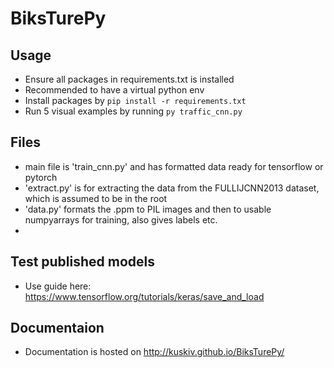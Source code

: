 # BiksTurePy
 
## Usage
- Ensure all packages in requirements.txt is installed
- Recommended to have a virtual python env
- Install packages by ``pip install -r requirements.txt``
- Run 5 visual examples by running ``py traffic_cnn.py``

## Files
- main file is 'train_cnn.py' and has formatted data ready for tensorflow or pytorch
- 'extract.py' is for extracting the data from the FULLIJCNN2013 dataset, which is assumed to be in the root
- 'data.py' formats the .ppm to PIL images and then to usable numpyarrays for training, also gives labels etc.
- 


## Test published models
- Use guide here: https://www.tensorflow.org/tutorials/keras/save_and_load

## Documentaion 
- Documentation is hosted on http://kuskiv.github.io/BiksTurePy/
